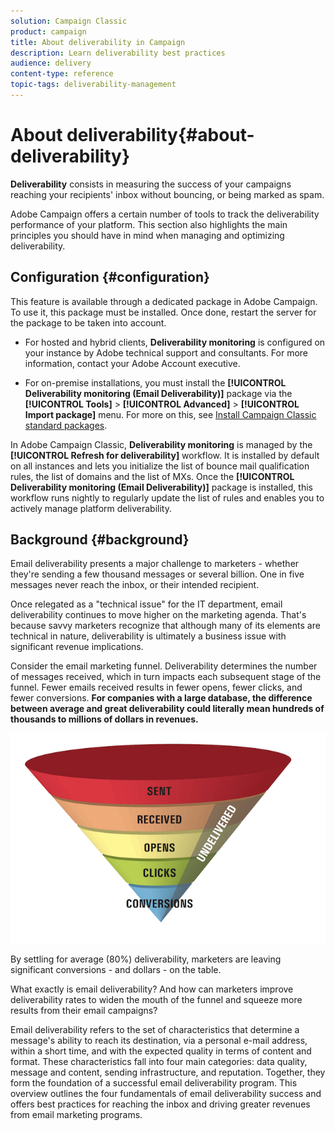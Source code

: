 ```yaml
---
solution: Campaign Classic
product: campaign
title: About deliverability in Campaign
description: Learn deliverability best practices
audience: delivery
content-type: reference
topic-tags: deliverability-management
---
```


# About deliverability{#about-deliverability}

**Deliverability** consists in measuring the success of your campaigns reaching your recipients' inbox without bouncing, or being marked as spam.

Adobe Campaign offers a certain number of tools to track the deliverability performance of your platform. This section also highlights the main principles you should have in mind when managing and optimizing deliverability.

## Configuration {#configuration}

This feature is available through a dedicated package in Adobe Campaign. To use it, this package must be installed. Once done, restart the server for the package to be taken into account.
* For hosted and hybrid clients, **Deliverability monitoring** is configured on your instance by Adobe technical support and consultants. For more information, contact your Adobe Account executive.
 
* For on-premise installations, you must install the **[!UICONTROL Deliverability monitoring (Email Deliverability)]** package via the **[!UICONTROL Tools]** > **[!UICONTROL Advanced]** > **[!UICONTROL Import package]** menu. For more on this, see [Install Campaign Classic standard packages](../../installation/using/installing-campaign-standard-packages.md).
 
In Adobe Campaign Classic, **Deliverability monitoring** is managed by the **[!UICONTROL Refresh for deliverability]** workflow. It is installed by default on all instances and lets you initialize the list of bounce mail qualification rules, the list of domains and the list of MXs. Once the **[!UICONTROL Deliverability monitoring (Email Deliverability)]** package is installed, this workflow runs nightly to regularly update the list of rules and enables you to actively manage platform deliverability.

## Background {#background}

Email deliverability presents a major challenge to marketers - whether they're sending a few thousand messages or several billion. One in five messages never reach the inbox, or their intended recipient.

Once relegated as a "technical issue" for the IT department, email deliverability continues to move higher on the marketing agenda. That's because savvy marketers recognize that although many of its elements are technical in nature, deliverability is ultimately a business issue with significant revenue implications.

Consider the email marketing funnel. Deliverability determines the number of messages received, which in turn impacts each subsequent stage of the funnel. Fewer emails received results in fewer opens, fewer clicks, and fewer conversions. **For companies with a large database, the difference between average and great deliverability could literally mean hundreds of thousands to millions of dollars in revenues.**

![](assets/deliverability_overview_1.png)

By settling for average (80%) deliverability, marketers are leaving significant conversions - and dollars - on the table.

What exactly is email deliverability? And how can marketers improve deliverability rates to widen the mouth of the funnel and squeeze more results from their email campaigns?

Email deliverability refers to the set of characteristics that determine a message's ability to reach its destination, via a personal e-mail address, within a short time, and with the expected quality in terms of content and format. These characteristics fall into four main categories: data quality, message and content, sending infrastructure, and reputation. Together, they form the foundation of a successful email deliverability program. This overview outlines the four fundamentals of email deliverability success and offers best practices for reaching the inbox and driving greater revenues from email marketing programs.

<!--![](assets/deliverability_overview_2.png)-->
